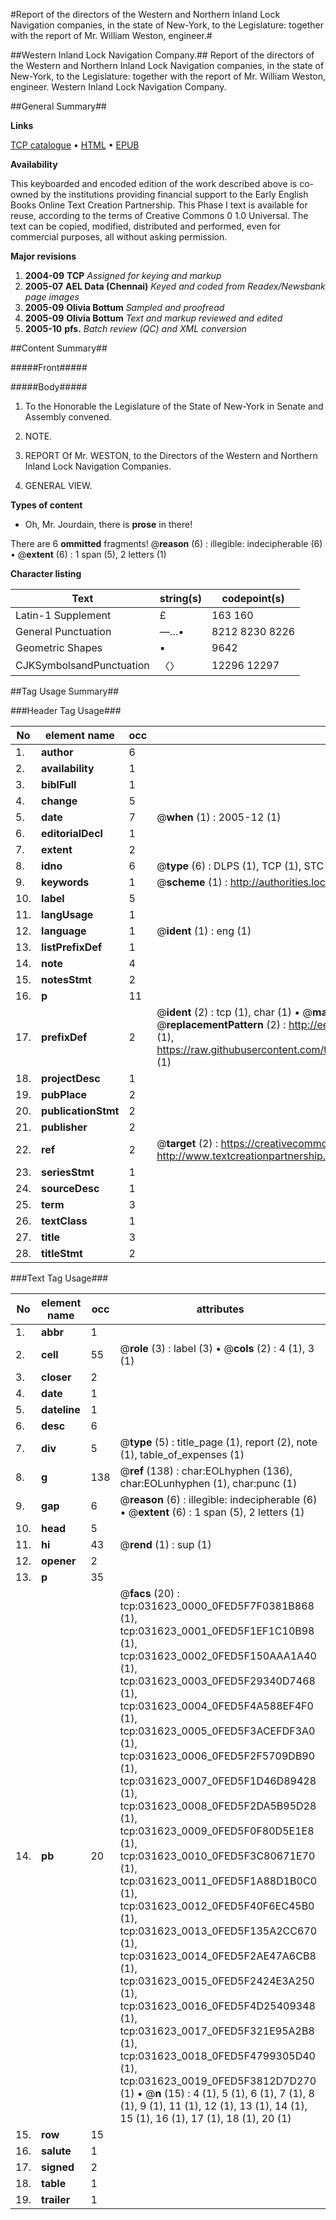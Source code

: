 #Report of the directors of the Western and Northern Inland Lock Navigation companies, in the state of New-York, to the Legislature: together with the report of Mr. William Weston, engineer.#

##Western Inland Lock Navigation Company.##
Report of the directors of the Western and Northern Inland Lock Navigation companies, in the state of New-York, to the Legislature: together with the report of Mr. William Weston, engineer.
Western Inland Lock Navigation Company.

##General Summary##

**Links**

[TCP catalogue](http://www.ota.ox.ac.uk/tcp/)  • 
[HTML](http://tei.it.ox.ac.uk/tcp/Texts-HTML/free/N23/N23903.html)  • 
[EPUB](http://tei.it.ox.ac.uk/tcp/Texts-EPUB/free/N23/N23903.epub)

**Availability**

This keyboarded and encoded edition of the
	       work described above is co-owned by the institutions
	       providing financial support to the Early English Books
	       Online Text Creation Partnership. This Phase I text is
	       available for reuse, according to the terms of Creative
	       Commons 0 1.0 Universal. The text can be copied,
	       modified, distributed and performed, even for
	       commercial purposes, all without asking permission.

**Major revisions**

1. __2004-09__ __TCP__ *Assigned for keying and markup*
1. __2005-07__ __AEL Data (Chennai)__ *Keyed and coded from Readex/Newsbank page images*
1. __2005-09__ __Olivia Bottum__ *Sampled and proofread*
1. __2005-09__ __Olivia Bottum__ *Text and markup reviewed and edited*
1. __2005-10__ __pfs.__ *Batch review (QC) and XML conversion*

##Content Summary##

#####Front#####

#####Body#####

1. To the Honorable the Legislature of the State of New-York in Senate and Assembly convened.

1. NOTE.

1. REPORT Of Mr. WESTON, to the Directors of the Western and Northern Inland Lock Navigation Companies.

1. GENERAL VIEW.

**Types of content**

  * Oh, Mr. Jourdain, there is **prose** in there!

There are 6 **ommitted** fragments! 
 @__reason__ (6) : illegible: indecipherable (6)  •  @__extent__ (6) : 1 span (5), 2 letters (1)

**Character listing**


|Text|string(s)|codepoint(s)|
|---|---|---|
|Latin-1 Supplement|£ |163 160|
|General Punctuation|—…•|8212 8230 8226|
|Geometric Shapes|▪|9642|
|CJKSymbolsandPunctuation|〈〉|12296 12297|

##Tag Usage Summary##

###Header Tag Usage###

|No|element name|occ|attributes|
|---|---|---|---|
|1.|__author__|6||
|2.|__availability__|1||
|3.|__biblFull__|1||
|4.|__change__|5||
|5.|__date__|7| @__when__ (1) : 2005-12 (1)|
|6.|__editorialDecl__|1||
|7.|__extent__|2||
|8.|__idno__|6| @__type__ (6) : DLPS (1), TCP (1), STC (1), NOTIS (1), IMAGE-SET (1), EVANS-CITATION (1)|
|9.|__keywords__|1| @__scheme__ (1) : http://authorities.loc.gov/ (1)|
|10.|__label__|5||
|11.|__langUsage__|1||
|12.|__language__|1| @__ident__ (1) : eng (1)|
|13.|__listPrefixDef__|1||
|14.|__note__|4||
|15.|__notesStmt__|2||
|16.|__p__|11||
|17.|__prefixDef__|2| @__ident__ (2) : tcp (1), char (1)  •  @__matchPattern__ (2) : ([0-9\-]+):([0-9IVX]+) (1), (.+) (1)  •  @__replacementPattern__ (2) : http://eebo.chadwyck.com/downloadtiff?vid=$1&page=$2 (1), https://raw.githubusercontent.com/textcreationpartnership/Texts/master/tcpchars.xml#$1 (1)|
|18.|__projectDesc__|1||
|19.|__pubPlace__|2||
|20.|__publicationStmt__|2||
|21.|__publisher__|2||
|22.|__ref__|2| @__target__ (2) : https://creativecommons.org/publicdomain/zero/1.0/ (1), http://www.textcreationpartnership.org/docs/. (1)|
|23.|__seriesStmt__|1||
|24.|__sourceDesc__|1||
|25.|__term__|3||
|26.|__textClass__|1||
|27.|__title__|3||
|28.|__titleStmt__|2||


###Text Tag Usage###

|No|element name|occ|attributes|
|---|---|---|---|
|1.|__abbr__|1||
|2.|__cell__|55| @__role__ (3) : label (3)  •  @__cols__ (2) : 4 (1), 3 (1)|
|3.|__closer__|2||
|4.|__date__|1||
|5.|__dateline__|1||
|6.|__desc__|6||
|7.|__div__|5| @__type__ (5) : title_page (1), report (2), note (1), table_of_expenses (1)|
|8.|__g__|138| @__ref__ (138) : char:EOLhyphen (136), char:EOLunhyphen (1), char:punc (1)|
|9.|__gap__|6| @__reason__ (6) : illegible: indecipherable (6)  •  @__extent__ (6) : 1 span (5), 2 letters (1)|
|10.|__head__|5||
|11.|__hi__|43| @__rend__ (1) : sup (1)|
|12.|__opener__|2||
|13.|__p__|35||
|14.|__pb__|20| @__facs__ (20) : tcp:031623_0000_0FED5F7F0381B868 (1), tcp:031623_0001_0FED5F1EF1C10B98 (1), tcp:031623_0002_0FED5F150AAA1A40 (1), tcp:031623_0003_0FED5F29340D7468 (1), tcp:031623_0004_0FED5F4A588EF4F0 (1), tcp:031623_0005_0FED5F3ACEFDF3A0 (1), tcp:031623_0006_0FED5F2F5709DB90 (1), tcp:031623_0007_0FED5F1D46D89428 (1), tcp:031623_0008_0FED5F2DA5B95D28 (1), tcp:031623_0009_0FED5F0F80D5E1E8 (1), tcp:031623_0010_0FED5F3C80671E70 (1), tcp:031623_0011_0FED5F1A88D1B0C0 (1), tcp:031623_0012_0FED5F40F6EC45B0 (1), tcp:031623_0013_0FED5F135A2CC670 (1), tcp:031623_0014_0FED5F2AE47A6CB8 (1), tcp:031623_0015_0FED5F2424E3A250 (1), tcp:031623_0016_0FED5F4D25409348 (1), tcp:031623_0017_0FED5F321E95A2B8 (1), tcp:031623_0018_0FED5F4799305D40 (1), tcp:031623_0019_0FED5F3812D7D270 (1)  •  @__n__ (15) : 4 (1), 5 (1), 6 (1), 7 (1), 8 (1), 9 (1), 11 (1), 12 (1), 13 (1), 14 (1), 15 (1), 16 (1), 17 (1), 18 (1), 20 (1)|
|15.|__row__|15||
|16.|__salute__|1||
|17.|__signed__|2||
|18.|__table__|1||
|19.|__trailer__|1||
